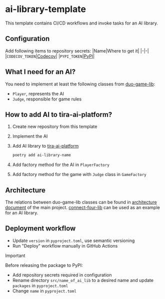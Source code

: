 # ai-library-template

This template contains CI/CD workflows and invoke tasks for an AI library.

## Configuration

Add following items to repository secrets:
|Name|Where to get it|
|-|-|
|`CODECOV_TOKEN`|[Codecov](https://docs.codecov.com/docs/adding-the-codecov-token)|
|`PYPI_TOKEN`|[PyPI](https://pypi.org/help/#apitoken)|

## What I need for an AI?

You need to implement at least the following classes from [duo-game-lib](https://github.com/game-ai-platform-team/duo-game-lib):

- `Player`, represents the AI
- `Judge`, responsible for game rules

## How to add AI to tira-ai-platform?

1. Create new repository from this template
1. Implement the AI
1. Add AI library to [tira-ai-platform](https://github.com/game-ai-platform-team/tira-ai-platform)

   ```sh
   poetry add ai-library-name
   ```

1. Add factory method for the AI in `PlayerFactory`
1. Add factory method for the game with `Judge` class in `GameFactory`

## Architecture

The relations between duo-game-lib classes can be found in [architecture document](https://github.com/game-ai-platform-team/tira-ai-platform/blob/main/docs/architecture.md#backend) of the main project.
[connect-four-lib](https://github.com/game-ai-platform-team/connect-four-lib/blob/main/docs/architecture.md) can be used as an example for an AI library.

## Deployment workflow

- Update `version` in `pyproject.toml`, use semantic versioning
- Run "Deploy" workflow manually in GitHub Actions

> [!IMPORTANT]
> Before releasing the package to PyPI:
>
> - Add repository secrets required in configuration
> - Rename directory `src/name_of_ai_lib` to a desired name and update `packages` in  `pyproject.toml`
> - Change `name` in `pyproject.toml`
